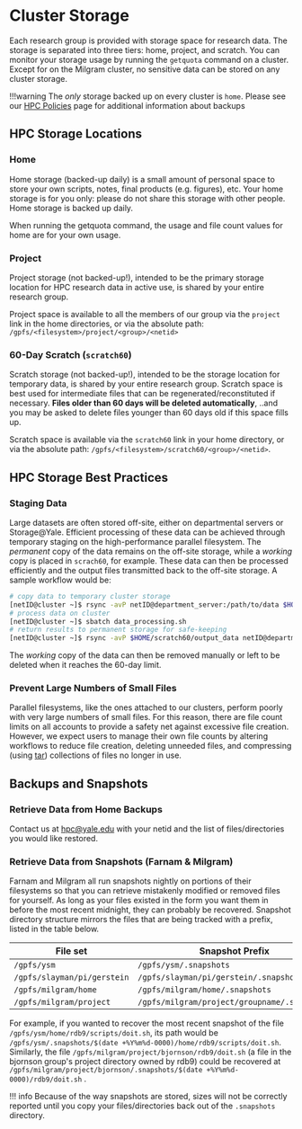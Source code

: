 # Cluster Storage

Each research group is provided with storage space for research data. The storage is separated into three tiers: home, project, and scratch. You can monitor your storage usage by running the `getquota` command on a cluster. Except for on the Milgram cluster, no sensitive data can be stored on any cluster storage.

!!!warning
    The _only_ storage backed up on every cluster is `home`. Please see our [HPC Policies](https://research.computing.yale.edu/services/high-performance-computing/hpc-policies#Backups) page for additional information about backups

## HPC Storage Locations

### Home

Home storage (backed-up daily) is a small amount of personal space to store your own scripts, notes, final products (e.g. figures), etc. Your home storage is for you only: please do not share this storage with other people. Home storage is backed up daily.

When running the getquota command, the usage and file count values for home are for your own usage.


### Project

Project storage (not backed-up!), intended to be the primary storage location for HPC research data in active use, is shared by your entire research group.

Project space is available to all the members of our group via the `project` link in the home directories, or via the absolute path: `/gpfs/<filesystem>/project/<group>/<netid>`


### 60-Day Scratch (`scratch60`)

Scratch storage (not backed-up!), intended to be the storage location for temporary data, is shared by your entire research group. Scratch space is best used for intermediate files that can be regenerated/reconstituted if necessary. **Files older than 60 days will be deleted automatically**, ..and you may be asked to delete files younger than 60 days old if this space fills up.

Scratch space is available via the `scratch60` link in your home directory, or via the absolute path: `/gpfs/<filesystem>/scratch60/<group>/<netid>`.


## HPC Storage Best Practices

### Staging Data

Large datasets are often stored off-site, either on departmental servers or Storage@Yale.
Efficient processing of these data can be achieved through temporary staging on the high-performance parallel filesystem.
The _permanent_ copy of the data remains on the off-site storage, while a _working_  copy is placed in `scrach60`, for example.
These data can then be processed efficiently and the output files transmitted back to the off-site storage.
A sample workflow would be:

```sh
# copy data to temporary cluster storage
[netID@cluster ~]$ rsync -avP netID@department_server:/path/to/data $HOME/scratch60/
# process data on cluster
[netID@cluster ~]$ sbatch data_processing.sh
# return results to permanent storage for safe-keeping
[netID@cluster ~]$ rsync -avP $HOME/scratch60/output_data netID@department_server:/path/to/outputs/

```
The _working_ copy of the data can then be removed manually or left to be deleted when it reaches the 60-day limit.


### Prevent Large Numbers of Small Files

Parallel filesystems, like the ones attached to our clusters, perform poorly with very large numbers of small files. For this reason, there are file count limits on all accounts to provide a safety net against excessive file creation. However, we expect users to manage their own file counts by altering workflows to reduce file creation, deleting unneeded files, and compressing (using [tar](/online-tutorials/#how-create-and-extract-a-tar-or-targz-archive)) collections of files no longer in use.

## Backups and Snapshots

### Retrieve Data from Home Backups

Contact us at [hpc@yale.edu](mailto:hpc@yale.edu) with your netid and the list of files/directories you would like restored.

### Retrieve Data from Snapshots (Farnam & Milgram)

Farnam and Milgram all run snapshots nightly on portions of their filesystems so that you can retrieve mistakenly modified or removed files for yourself. As long as your files existed in the form you want them in before the most recent midnight, they can probably be recovered. Snapshot directory structure mirrors the files that are being tracked with a prefix, listed in the table below.

| File set                    | Snapshot Prefix                              |
|-----------------------------|----------------------------------------------|
| `/gpfs/ysm`                 | `/gpfs/ysm/.snapshots`                       |
| `/gpfs/slayman/pi/gerstein` | `/gpfs/slayman/pi/gerstein/.snapshots`       |
| `/gpfs/milgram/home`        | `/gpfs/milgram/home/.snapshots`              |
| `/gpfs/milgram/project`     | `/gpfs/milgram/project/groupname/.snapshots` |

For example, if you wanted to recover the most recent snapshot of the file `/gpfs/ysm/home/rdb9/scripts/doit.sh`, its path would be `/gpfs/ysm/.snapshots/$(date +%Y%m%d-0000)/home/rdb9/scripts/doit.sh`. Similarly, the file `/gpfs/milgram/project/bjornson/rdb9/doit.sh` (a file in the bjornson group's project directory owned by rdb9) could be recovered at `/gpfs/milgram/project/bjornson/.snapshots/$(date +%Y%m%d-0000)/rdb9/doit.sh` .

!!! info
    Because of the way snapshots are stored, sizes will not be correctly reported until you copy your files/directories back out of the `.snapshots` directory.
